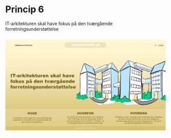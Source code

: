 # Princip 6

IT-arkitekturen skal have fokus på den tværgående forretningsunderstøttelse

![Alt text](6.png)
